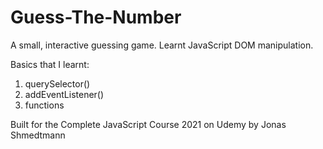 # Guess-The-Number
A small, interactive guessing game. Learnt JavaScript DOM manipulation.


Basics that I learnt: 
1. querySelector()
2. addEventListener()
3. functions

Built for the Complete JavaScript Course 2021 on Udemy by Jonas Shmedtmann
